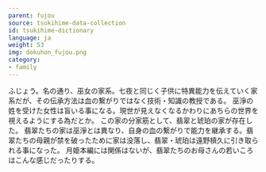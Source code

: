 ```yaml
---
parent: fujou
source: tsukihime-data-collection
id: tsukihime-dictionary
language: ja
weight: 53
img: dokuhon_fujou.png
category:
- family
---
```


ふじょう。名の通り、巫女の家系。七夜と同じく子供に特異能力を伝えていく家系だが、その伝承方法は血の繋がりではなく技術・知識の教授である。
巫淨の姓を受けた女性は盲いる事になる。現世が見えなくなるかわりにあちらの世界を視えるようにする為だとか。
この家の分家筋として、翡翠と琥珀の家が存在した。
翡翠たちの家は巫淨とは異なり、自身の血の繋がりで能力を継承する。翡翠たちの母親が禁を破ったために家は没落し、翡翠・琥珀は遠野槙久に引き取られる事になった。
月姫本編には関係はないが、翡翠たちのお母さんの若いころはこんな感じだったりする。
